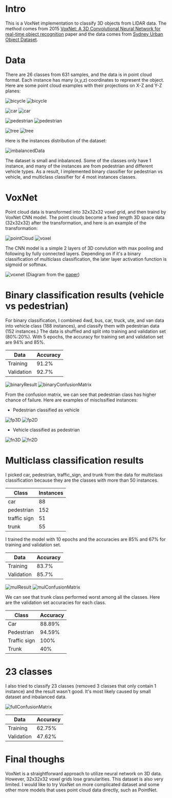 # Intro
This is a VoxNet implementation to classify 3D objects from LIDAR data. The method comes from 2015 [VoxNet: A 3D Convolutional Neural Network for real-time object recognition](https://www.ri.cmu.edu/pub_files/2015/9/voxnet_maturana_scherer_iros15.pdf) paper and the data comes from [Sydney Urban Object Dataset](http://www.acfr.usyd.edu.au/papers/SydneyUrbanObjectsDataset.shtml).

# Data
There are 26 classes from 631 samples, and the data is in point cloud format. Each instance has many (x,y,z) coordinates to represent the object. Here are some point cloud examples with their projections on X-Z and Y-Z planes:

![bicycle](img/bicyle3D.png)
![bicycle](img/bicyle2D.png)


![car](img/car3D.png)
![car](img/car2D.png)


![pedestrian](img/pedestrian3D.png)
![pedestrian](img/pedestrian2D.png)


![tree](img/tree3D.png)
![tree](img/tree2D.png)

Here is the instances distribution of the dataset:

![imbalancedData](img/imbalancedData.png)

The dataset is small and inbalanced. Some of the classes only have 1 instance, and many of the instances are from pedestrian and different vehicle types. As a result, I implemented binary classifier for pedestrian vs vehicle, and multiclass classifier for 4 most instances classes.

# VoxNet
Point cloud data is transformed into 32x32x32 voxel grid, and then traind by VoxNet CNN model. The point clouds become a fixed length 3D space data (32x32x32) after the transformation, and here is an example of the transformation:

![pointCloud](img/ptCloud.png)
![voxel](img/voxel.png)

The CNN model is a simple 2 layers of 3D convlution with max pooling and following by fully connected layers. Depending on if it's a binary classification of multiclass classification, the later layer activation function is sigmoid or softmax.

![voxnet](img/voxNet.png)
(Diagram from the [paper](https://www.ri.cmu.edu/pub_files/2015/9/voxnet_maturana_scherer_iros15.pdf))


# Binary classification results (vehicle vs pedestrian)
For binary classification, I combined 4wd, bus, car, truck, ute, and van data into vehicle class (188 instances), and classify them with pedestrian data (152 instances.) The data is shuffled and split into training and validation set (80%:20%). With 5 epochs, the accuracy for training set and validation set are 94% and 85%.

| Data | Accuracy |
|------|----------|
| Training | 91.2% |
| Validation | 92.7% |

![binaryResult](img/binAcc.png)
![binaryConfusionMatrix](img/binConfMap.png)

From the confusion matrix, we can see that pedestrian class has higher chance of failure. Here are examples of misclssified instances:

- Pedestrian classified as vehicle

![fp3D](img/fp3D.png)
![fp2D](img/fp2D.png)

- Vehicle classified as pedestrian

![fn3D](img/fn3D.png)
![fn2D](img/fn2D.png)

# Multiclass classification results
I picked car, pedestrian, traffic_sign, and trunk from the data for multiclass classification because they are the classes with more than 50 instances.

| Class | Instances |
| - | - |
| car | 88 |
| pedestrian | 152 |
| traffic sign | 51 |
| trunk | 55 |

I trained the model with 10 epochs and the accuracies are 85% and 67% for training and validation set.

| Data | Accuracy |
|------|----------|
| Training | 83.7% |
| Validation | 85.7% |

![mulResult](img/mulAcc.png)
![mulConfusionMatrix](img/mulConfMap.png)

We can see that trunk class performed worst among all the classes. Here are the validation set accuracies for each class.

| Class | Accuracy |
|------|----------|
| Car | 88.89% |
| Pedestrian | 94.59% |
| Traffic sign | 100% |
| Trunk | 40% |

# 23 classes
I also tried to classify 23 classes (removed 3 classes that only contain 1 instance) and the result wasn't good. It's most likely caused by small dataset and inbalanced data.

![fullConfusionMatrix](img/fullConfMap.png)

| Data | Accuracy |
|------|----------|
| Training | 62.75% |
| Validation | 47.62% |

# Final thoughs
VoxNet is a straightforward approach to utilize neural network on 3D data. However, 32x32x32 voxel grids lose granularities. This dataset is also very limited. I would like to try VoxNet on more complicated dataset and some other more models that uses point cloud data directly, such as PointNet.
